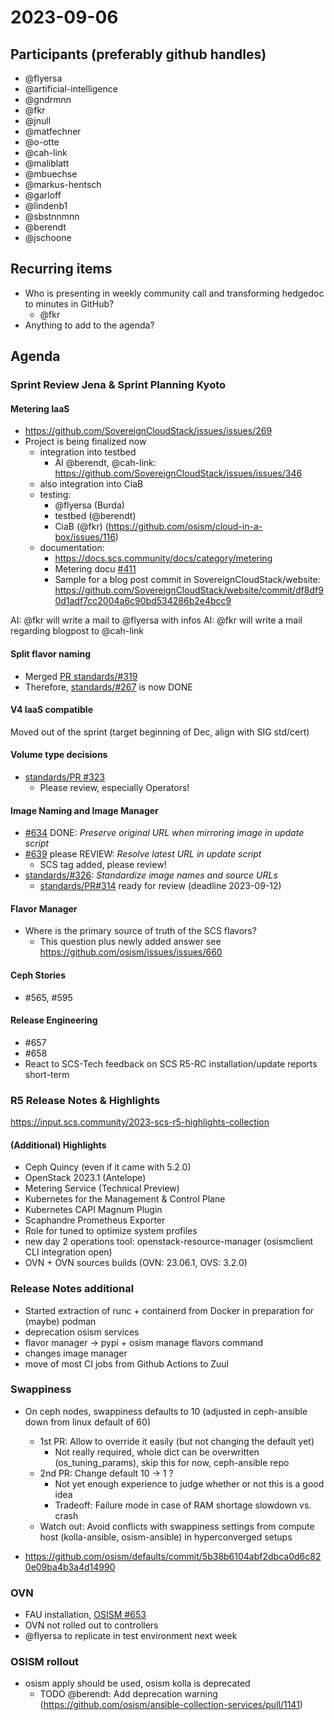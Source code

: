 # 2023-09-06
## Participants (preferably github handles)

- @flyersa
- @artificial-intelligence
- @gndrmnn
- @fkr
- @jnull
- @matfechner
- @o-otte
- @cah-link
- @maliblatt
- @mbuechse
- @markus-hentsch
- @garloff
- @lindenb1
- @sbstnnmnn
- @berendt
- @jschoone

## Recurring items

- Who is presenting in weekly community call and transforming hedgedoc to minutes in GitHub?
    - @fkr
- Anything to add to the agenda?

## Agenda

### Sprint Review Jena & Sprint Planning Kyoto

#### Metering IaaS

- https://github.com/SovereignCloudStack/issues/issues/269
- Project is being finalized now
    - integration into testbed
        - AI @berendt, @cah-link: https://github.com/SovereignCloudStack/issues/issues/346
    - also integration into CiaB
    - testing:
        - @flyersa (Burda)
        - testbed (@berendt)
        - CiaB (@fkr) (https://github.com/osism/cloud-in-a-box/issues/116)
    - documentation:
        - https://docs.scs.community/docs/category/metering
        - Metering docu [#411](https://github.com/SovereignCloudStack/issues/issues/411)
        - Sample for a blog post commit in SovereignCloudStack/website: https://github.com/SovereignCloudStack/website/commit/df8df90d1adf7cc2004a6c90bd534286b2e4bcc9


AI: @fkr will write a mail to @flyersa with infos
AI: @fkr will write a mail regarding blogpost to @cah-link

#### Split flavor naming
- Merged [PR standards/#319](https://github.com/SovereignCloudStack/standards/pull/319)
- Therefore, [standards/#267](https://github.com/SovereignCloudStack/standards/issues/267) is now DONE

#### V4 IaaS compatible
Moved out of the sprint (target beginning of Dec, align with SIG std/cert)

#### Volume type decisions
- [standards/PR #323](https://github.com/SovereignCloudStack/standards/pull/323)
    - Please review, especially Operators!

#### Image Naming and Image Manager

- [#634](https://github.com/osism/openstack-image-manager/issues/634) DONE: _Preserve original URL when mirroring image in update script_
- [#639](https://github.com/osism/openstack-image-manager/issues/639) please REVIEW: _Resolve latest URL in update script_
    - SCS tag added, please review!
- [standards/#326](https://github.com/SovereignCloudStack/standards/issues/326): _Standardize image names and source URLs_
    - [standards/PR#314](https://github.com/SovereignCloudStack/standards/pull/314) ready for review (deadline 2023-09-12)
    
#### Flavor Manager

- Where is the primary source of truth of the SCS flavors?
    - This question plus newly added answer see <https://github.com/osism/issues/issues/660>

#### Ceph Stories
- #565, #595

#### Release Engineering
- #657
- #658
- React to SCS-Tech feedback on SCS R5-RC installation/update reports short-term

### R5 Release Notes & Highlights

<https://input.scs.community/2023-scs-r5-highlights-collection>

#### (Additional) Highlights

- Ceph Quincy (even if it came with 5.2.0)
- OpenStack 2023.1 (Antelope)
- Metering Service (Technical Preview)
- Kubernetes for the Management & Control Plane
- Kubernetes CAPI Magnum Plugin
- Scaphandre Prometheus Exporter
- Role for tuned to optimize system profiles
- new day 2 operations tool: openstack-resource-manager (osismclient CLI integration open)
- OVN + OVN sources builds (OVN: 23.06.1, OVS: 3.2.0)

### Release Notes additional 

- Started extraction of runc + containerd from Docker in preparation for (maybe) podman
- deprecation osism services
- flavor manager -> pypi + osism manage flavors command
- changes image manager
- move of most CI jobs from Github Actions to Zuul

### Swappiness
- On ceph nodes, swappiness defaults to 10 (adjusted in ceph-ansible down from linux default of 60)
    - 1st PR: Allow to override it easily (but not changing the default yet)
        - Not really required, whole dict can be overwritten (os_tuning_params), skip this for now, ceph-ansible repo
    - 2nd PR: Change default 10 -> 1 ?
        - Not yet enough experience to judge whether or not this is a good idea
        - Tradeoff: Failure mode in case of RAM shortage slowdown vs. crash
    - Watch out: Avoid conflicts with swappiness settings from compute host (kolla-ansible, osism-ansible) in hyperconverged setups

- <https://github.com/osism/defaults/commit/5b38b6104abf2dbca0d6c820e09ba4b3a4d14990>

### OVN
- FAU installation, [OSISM #653](https://github.com/osism/issues/issues/653)
- OVN not rolled out to controllers
- @flyersa to replicate in test environment next week

### OSISM rollout
- osism apply should be used, osism kolla is deprecated
    - TODO @berendt: Add deprecation warning (https://github.com/osism/ansible-collection-services/pull/1141)
